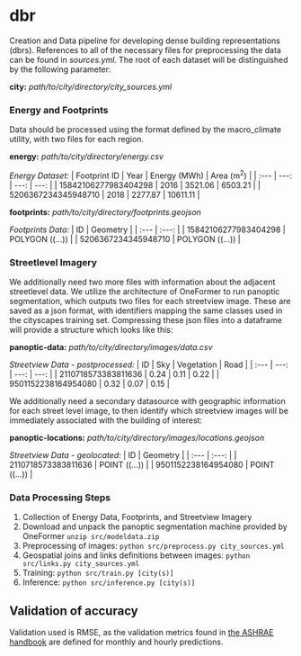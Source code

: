 # dbr
Creation and Data pipeline for developing dense building representations (dbrs). References to all of the necessary files for preprocessing the data can be found in _sources.yml_. The root of each dataset will be distinguished by the following parameter:

**city:** _path/to/city/directory/city\_sources.yml_

### Energy and Footprints
Data should be processed using the format defined by the macro_climate utility, with two files for each region.

**energy:** _path/to/city/directory/energy.csv_

_Energy Dataset:_
| Footprint ID | Year | Energy (MWh) | Area (m<sup>2</sup>) |
| :---         |     ---:      |          ---: | ---: |
| 15842106277983404298   | 2016     | 3521.06    | 6503.21 |
| 5206367234345948710   | 2018     | 2277.87    | 10611.11 |

**footprints:** _path/to/city/directory/footprints.geojson_

_Footprints Data:_
| ID | Geometry |
| :---         |     :---:      |
| 15842106277983404298 | POLYGON ((...)) |
| 5206367234345948710 | POLYGON ((...)) |

### Streetlevel Imagery
We additionally need two more files with information about the adjacent streetlevel data. We utilize the architecture of OneFormer to run panoptic segmentation, which outputs two files for each streetview image. These are saved as a json format, with identifiers mapping the same classes used in the cityscapes training set. Compressing these json files into a dataframe will provide a structure which looks like this:

**panoptic-data:** _path/to/city/directory/images/data.csv_

_Streetview Data - postprocessed:_
| ID | Sky | Vegetation | Road |
| :---         |     ---:      | ---: | ---: |
| 2110718573383811636 | 0.24 | 0.11 | 0.22 |
| 9501152238164954080 | 0.32 | 0.07 | 0.15 |


We additionally need a secondary datasource with geographic information for each street level image, to then identify which streetview images will be immediately associated with the building of interest:

**panoptic-locations:** _path/to/city/directory/images/locations.geojson_

_Streetview Data - geolocated:_
| ID | Geometry |
| :---         |     :---:      |
| 2110718573383811636 | POINT ((...)) |
| 9501152238164954080 | POINT ((...)) |


### Data Processing Steps
1. Collection of Energy Data, Footprints, and Streetview Imagery
2. Download and unpack the panoptic segmentation machine provided by OneFormer `unzip src/modeldata.zip`
2. Preprocessing of images:  `python src/preprocess.py city_sources.yml`
3. Geospatial joins and links definitions between images: `python src/links.py city_sources.yml`
4. Training: `python src/train.py [city(s)]`
5. Inference: `python src/inference.py [city(s)]`

## Validation of accuracy
Validation used is RMSE, as the validation metrics found in [the ASHRAE handbook](http://www.eeperformance.org/uploads/8/6/5/0/8650231/ashrae_guideline_14-2002_measurement_of_energy_and_demand_saving.pdf) are defined for monthly and hourly predictions.
<!-- The error terms were created using the guidance of [this ASHRAE handbook](http://www.eeperformance.org/uploads/8/6/5/0/8650231/ashrae_guideline_14-2002_measurement_of_energy_and_demand_saving.pdf) -->
